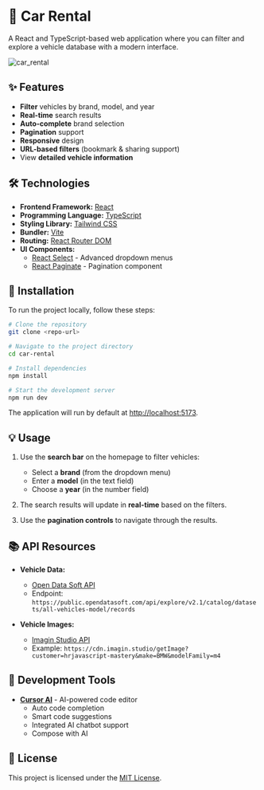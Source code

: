# 🚗 Car Rental

A React and TypeScript-based web application where you can filter and explore a vehicle database with a modern interface.



![car_rental](https://github.com/user-attachments/assets/176d5b31-dbe1-460d-94f3-53bdd3d8d02e)



## ✨ Features

- **Filter** vehicles by brand, model, and year  
- **Real-time** search results  
- **Auto-complete** brand selection  
- **Pagination** support  
- **Responsive** design  
- **URL-based filters** (bookmark & sharing support)  
- View **detailed vehicle information**

## 🛠️ Technologies

- **Frontend Framework:** [React](https://reactjs.org/)  
- **Programming Language:** [TypeScript](https://www.typescriptlang.org/)  
- **Styling Library:** [Tailwind CSS](https://tailwindcss.com/)  
- **Bundler:** [Vite](https://vitejs.dev/)  
- **Routing:** [React Router DOM](https://reactrouter.com/)  
- **UI Components:**
  - [React Select](https://react-select.com/) - Advanced dropdown menus  
  - [React Paginate](https://www.npmjs.com/package/react-paginate) - Pagination component  

## 🚀 Installation

To run the project locally, follow these steps:

```bash
# Clone the repository
git clone <repo-url>

# Navigate to the project directory
cd car-rental

# Install dependencies
npm install

# Start the development server
npm run dev
```

The application will run by default at [http://localhost:5173](http://localhost:5173).

## 💡 Usage

1. Use the **search bar** on the homepage to filter vehicles:
   - Select a **brand** (from the dropdown menu)  
   - Enter a **model** (in the text field)  
   - Choose a **year** (in the number field)  

2. The search results will update in **real-time** based on the filters.  
3. Use the **pagination controls** to navigate through the results.

## 📚 API Resources

- **Vehicle Data:**  
  - [Open Data Soft API](https://public.opendatasoft.com/explore/dataset/all-vehicles-model/api/?sort=scharger)  
  - Endpoint: `https://public.opendatasoft.com/api/explore/v2.1/catalog/datasets/all-vehicles-model/records`

- **Vehicle Images:**  
  - [Imagin Studio API](https://docs.imagin.studio/guides/getting-images/embedding-in-your-website)  
  - Example: `https://cdn.imagin.studio/getImage?customer=hrjavascript-mastery&make=BMW&modelFamily=m4`

## 🧠 Development Tools

- **[Cursor AI](https://cursor.sh/)** - AI-powered code editor  
  - Auto code completion  
  - Smart code suggestions  
  - Integrated AI chatbot support  
  - Compose with AI  

## 📝 License

This project is licensed under the [MIT License](LICENSE).

